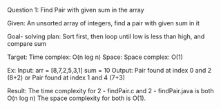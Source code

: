 Question 1: Find Pair with given sum in the array

Given: An unsorted array of integers, find a pair with given sum in it

Goal- solving plan:
   Sort first, then loop until low is less than high, and compare sum
   
   Target:
      Time complex: O(n log n)
   Space:
      Space complex: O(1)

Ex:
	Input:
		arr = [8,7,2,5,3,1]
		sum = 10
	Output:
		Pair found at index 0 and 2 (8+2)
		or
		Pair found at index 1 and 4 (7+3)


Result:
   The time complexity for 2 - findPair.c and 2 - findPair.java is both O(n log n)
   The space complexity for both is O(1).
